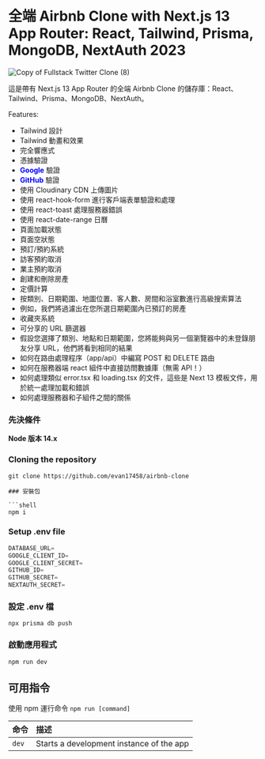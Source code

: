 # 全端 Airbnb Clone with Next.js 13 App Router: React, Tailwind, Prisma, MongoDB, NextAuth 2023

![Copy of Fullstack Twitter Clone (8)](https://user-images.githubusercontent.com/23248726/229031522-64a49ad0-66f7-4ea8-94a8-f64a0bb56736.png)

這是帶有 Next.js 13 App Router 的全端 Airbnb Clone 的儲存庫：React、Tailwind、Prisma、MongoDB、NextAuth。

Features:

- Tailwind 設計
- Tailwind 動畫和效果
- 完全響應式
- 憑據驗證
- **<span style="color: blue;">Google</span>** 驗證
- **<span style="color: blue;">GitHub</span>** 驗證
- 使用 Cloudinary CDN 上傳圖片
- 使用 react-hook-form 進行客戶端表單驗證和處理
- 使用 react-toast 處理服務器錯誤
- 使用 react-date-range 日曆
- 頁面加載狀態
- 頁面空狀態
- 預訂/預約系統
- 訪客預約取消
- 業主預約取消
- 創建和刪除房產
- 定價計算
- 按類別、日期範圍、地圖位置、客人數、房間和浴室數進行高級搜索算法
- 例如，我們將過濾出在您所選日期範圍內已預訂的房產
- 收藏夾系統
- 可分享的 URL 篩選器
- 假設您選擇了類別、地點和日期範圍，您將能夠與另一個瀏覽器中的未登錄朋友分享 URL，他們將看到相同的結果
- 如何在路由處理程序（app/api）中編寫 POST 和 DELETE 路由
- 如何在服務器端 react 組件中直接訪問數據庫（無需 API！）
- 如何處理類似 error.tsx 和 loading.tsx 的文件，這些是 Next 13 模板文件，用於統一處理加載和錯誤
- 如何處理服務器和子組件之間的關係

### 先決條件

**Node 版本 14.x**

### Cloning the repository

````shell
git clone https://github.com/evan17458/airbnb-clone

### 安裝包

```shell
npm i
````

### Setup .env file

```js
DATABASE_URL=
GOOGLE_CLIENT_ID=
GOOGLE_CLIENT_SECRET=
GITHUB_ID=
GITHUB_SECRET=
NEXTAUTH_SECRET=
```

### 設定 .env 檔

```shell
npx prisma db push

```

### 啟動應用程式

```shell
npm run dev
```

## 可用指令

使用 npm 運行命令 `npm run [command]`

| 命令  | 描述                                     |
| :---- | :--------------------------------------- |
| `dev` | Starts a development instance of the app |
